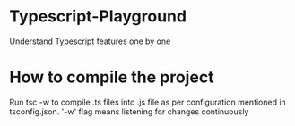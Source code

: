 # Typescript-Playground
Understand Typescript features one by one

# How to compile the project
Run tsc -w to compile .ts files into .js file as per configuration mentioned in tsconfig.json. '-w' flag means listening for changes continuously
